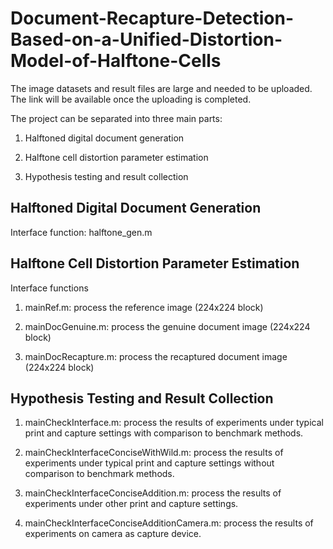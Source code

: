 # Document-Recapture-Detection-Based-on-a-Unified-Distortion-Model-of-Halftone-Cells

The image datasets and result files are large and needed to be uploaded. The link will be available once the uploading is completed.

The project can be separated into three main parts:

1. Halftoned digital document generation

2. Halftone cell distortion parameter estimation

3. Hypothesis testing and result collection

## Halftoned Digital Document Generation

Interface function: halftone_gen.m

## Halftone Cell Distortion Parameter Estimation

Interface functions

1. mainRef.m: process the reference image (224x224 block)

2. mainDocGenuine.m: process the genuine document image (224x224 block)

3. mainDocRecapture.m: process the recaptured document image (224x224 block)

## Hypothesis Testing and Result Collection

1. mainCheckInterface.m: process the results of experiments under typical print and capture settings with comparison to benchmark methods.

2. mainCheckInterfaceConciseWithWild.m: process the results of experiments under typical print and capture settings without comparison to benchmark methods.

3. mainCheckInterfaceConciseAddition.m: process the results of experiments under other print and capture settings. 

4. mainCheckInterfaceConciseAdditionCamera.m: process the results of experiments on camera as capture device.
